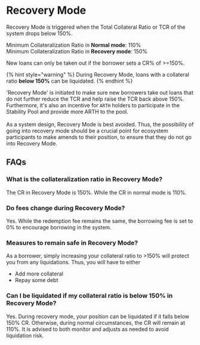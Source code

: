 # Recovery Mode

Recovery Mode is triggered when the Total Collateral Ratio or TCR of the system drops below 150%.

Minimum Collateralization Ratio in **Normal mode**: 110%\
Minimum Collateralization Ratio in **Recovery mode**: 150%

New loans can only be taken out if the borrower sets a CR% of >=150%.

{% hint style="warning" %}
During Recovery Mode, loans with a collateral ratio **below 150%** can be liquidated.&#x20;
{% endhint %}

'Recovery Mode' is initiated to make sure new borrowers take out loans that do not further reduce the TCR and help raise the TCR back above 150%. Furthermore, it's also an incentive for `ARTH` holders to participate in the Stability Pool and provide more ARTH to the pool.\
\
As a system design, Recovery Mode is best avoided. Thus, the possibility of going into recovery mode should be a crucial point for ecosystem participants to make amends to their position, to ensure that they do not go into Recovery Mode.

## FAQs

### **What is the collateralization ratio in Recovery Mode?**&#x20;

The CR in Recovery Mode is 150%. While the CR in normal mode is 110%.&#x20;

### **Do fees change during Recovery Mode?**

Yes. While the redemption fee remains the same, the borrowing fee is set to 0% to encourage borrowing in the system.&#x20;

### **Measures to remain safe in Recovery Mode?**

As a borrower, simply increasing your collateral ratio to >150% will protect you from any liquidations. Thus, you will have to either&#x20;

* Add more collateral
* Repay some debt&#x20;

### Can I be liquidated if my collateral ratio is below 150% in Recovery Mode?&#x20;

Yes. During recovery mode, your position can be liquidated if it falls below 150% CR. Otherwise, during normal circumstances, the CR will remain at 110%. It is advised to both monitor and adjusts as needed to avoid liquidation risk.
